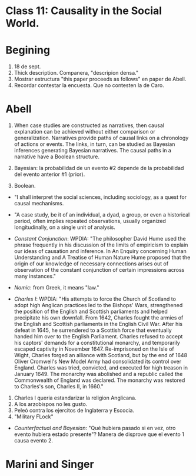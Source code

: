 # Class 11: Causality in the Social World.

# Begining
1. 18 de sept.
2. Thick description. Companera, "descripion densa."
3. Mostrar estructura "this paper proceeds as follows" en paper de Abell.
4. Recordar contestar la encuesta. Que no contesten la de Caro.



# Abell

1. When case studies are constructed as narratives, then causal explanation can be achieved without either comparison or generalization. Narratives provide paths of causal links on a chronology of actions or events. The links, in turn, can be studied as Bayesian inferences generating Bayesian narratives. The causal paths in a narrative have a Boolean structure.

2. Bayesian: la probabilidad de un evento #2 depende de la probabilidad del evento anterior #1 (prior).

3. Boolean.

- "I shall interpret the social sciences, including sociology, as a quest for causal mechanisms.

- "A case study, be it of an individual, a dyad, a group, or even a historical period, often implies repeated observations, usually organized longitudinally, on a single unit of analysis.

- *Constant Conjunction*: WPDIA: "The philosopher David Hume used the phrase frequently in his discussion of the limits of empiricism to explain our ideas of causation and inference. In An Enquiry concerning Human Understanding and A Treatise of Human Nature Hume proposed that the origin of our knowledge of necessary connections arises out of observation of the constant conjunction of certain impressions across many instances."

- *Nomic*: from Greek, it means "law."

- *Charles I*: WPDIA: "His attempts to force the Church of Scotland to adopt high Anglican practices led to the Bishops' Wars, strengthened the position of the English and Scottish parliaments and helped precipitate his own downfall. From 1642, Charles fought the armies of the English and Scottish parliaments in the English Civil War. After his defeat in 1645, he surrendered to a Scottish force that eventually handed him over to the English Parliament. Charles refused to accept his captors' demands for a constitutional monarchy, and temporarily escaped captivity in November 1647. Re-imprisoned on the Isle of Wight, Charles forged an alliance with Scotland, but by the end of 1648 Oliver Cromwell's New Model Army had consolidated its control over England. Charles was tried, convicted, and executed for high treason in January 1649. The monarchy was abolished and a republic called the Commonwealth of England was declared. The monarchy was restored to Charles's son, Charles II, in 1660."

1) Charles I queria estandarizar la religion Anglicana.
2) A los arzobispos no les gusto.
3) Peleó contra los ejercitos de Inglaterra y Escocia. 
4) "Military FLock"

- *Counterfactual and Bayesian*: "Qué hubiera pasado si en vez, otro evento hubiera estado presente"? Manera de disprove que el evento 1 causa evento 2.

# Marini and Singer